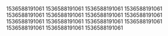 1536588191061
1536588191061
1536588191061
1536588191061
1536588191061
1536588191061
1536588191061
1536588191061
1536588191061
1536588191061
1536588191061
1536588191061
1536588191061
1536588191061
1536588191061
